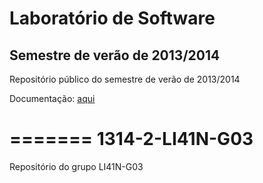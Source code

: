 
# Laboratório de Software

## Semestre de verão de 2013/2014

Repositório público do semestre de verão de 2013/2014

Documentação: [aqui](https://github.com/isel-leic-ls/1314-2-common/wiki)

=======
1314-2-LI41N-G03
================

Repositório do grupo LI41N-G03

